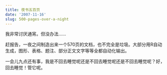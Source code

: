 ```yaml
---
title: 夜书五百页
date: '2007-11-16'
slug: 500-pages-over-a-night
---
```


我非常讨厌通宵。但没办法……

赶报告，一夜之间制造出来一个570页的文档，也不完全是垃圾。大部分用R自动生成，图形、表格、题注、部分正文文字等等全都自动化输出。

一会儿九点还有事，我是不回去睡觉呢还是不回去睡觉呢还是不回去睡觉呢？好，回去睡觉！管它呢。

